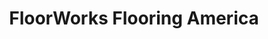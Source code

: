 ---
title: "FloorWorks Flooring America"
url: /west-monroe/floorworks-flooring-america/
shop: Teppiche
---